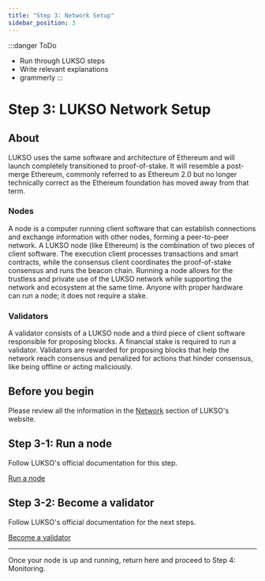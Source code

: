```yaml
---
title: "Step 3: Network Setup"
sidebar_position: 3
---
```

:::danger ToDo
- Run through LUKSO steps
- Write relevant explanations
- grammerly
:::
# Step 3: LUKSO Network Setup

## About 

LUKSO uses the same software and architecture of Ethereum and will launch completely transitioned to proof-of-stake. It will resemble a post-merge Ethereum, commonly referred to as Ethereum 2.0 but no longer technically correct as the Ethereum foundation has moved away from that term.

### Nodes

A node is a computer running client software that can establish connections and exchange information with other nodes, forming a peer-to-peer network. A LUKSO node (like Ethereum) is the combination of two pieces of client software. The execution client processes transactions and smart contracts, while the consensus client coordinates the proof-of-stake consensus and runs the beacon chain. Running a node allows for the trustless and private use of the LUKSO network while supporting the network and ecosystem at the same time. Anyone with proper hardware can run a node; it does not require a stake.

### Validators

A validator consists of a LUKSO node and a third piece of client software responsible for proposing blocks. A financial stake is required to run a validator. Validators are rewarded for proposing blocks that help the network reach consensus and penalized for actions that hinder consensus, like being offline or acting maliciously.

## Before you begin

Please review all the information in the [Network](https://docs.lukso.tech/networks/l16-testnet/) section of LUKSO's website.

## Step 3-1: Run a node
Follow LUKSO's official documentation for this step.

[Run a node](https://docs.lukso.tech/networks/l16-testnet/run-node)

## Step 3-2: Become a validator

Follow LUKSO's official documentation for the next steps.

[Become a validator](https://docs.lukso.tech/networks/l16-testnet/become-validator)

---

 Once your node is up and running, return here and proceed to Step 4: Monitoring.

